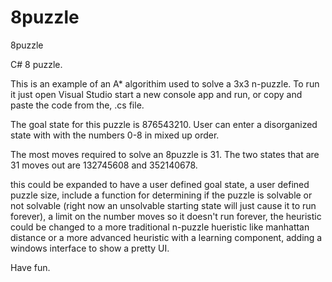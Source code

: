 # 8puzzle
8puzzle

C# 8 puzzle. 

This is an example of an A* algorithim used to solve a 3x3 n-puzzle. To run it just open Visual Studio start a new console app 
and run, or copy and paste the code from the, .cs file. 

The goal state for this puzzle is 876543210. User can enter a disorganized state with with the numbers 0-8 in mixed up order.

The most moves required to solve an 8puzzle is 31. The two states that are 31 moves out are 132745608 and 352140678.

this could be expanded to have a user defined goal state, a user defined puzzle size, include a function for determining if the 
puzzle is solvable or not solvable (right now an unsolvable starting state will just cause it to run forever), a limit on the number 
moves so it doesn't run forever, the heuristic could be changed to a more traditional n-puzzle hueristic like manhattan distance
or a more advanced heuristic with a learning component, adding  a windows interface to show a pretty UI.

Have fun.

